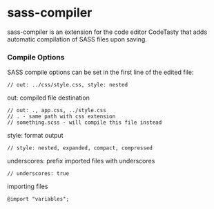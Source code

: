 # sass-compiler

sass-compiler is an extension for the code editor CodeTasty that adds automatic compilation of SASS files upon saving.


### Compile Options

SASS compile options can be set in the first line of the edited file:

    // out: ../css/style.css, style: nested

out: compiled file destination

    // out: ., app.css, ../style.css
    // . - same path with css extension
    // something.scss - will compile this file instead

style: format output

    // style: nested, expanded, compact, compressed

underscores: prefix imported files with underscores 

    // underscores: true

importing files

    @import "variables";